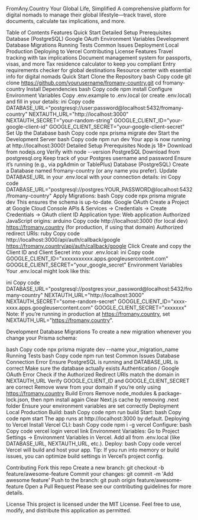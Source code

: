 FromAny.Country
Your Global Life, Simplified
A comprehensive platform for digital nomads to manage their global lifestyle—track travel, store documents, calculate tax implications, and more.

Table of Contents
Features
Quick Start
Detailed Setup
Prerequisites
Database (PostgreSQL)
Google OAuth
Environment Variables
Development
Database Migrations
Running Tests
Common Issues
Deployment
Local Production
Deploying to Vercel
Contributing
License
Features
Travel tracking with tax implications
Document management system for passports, visas, and more
Tax residence calculator to keep you compliant
Entry requirements checker for global destinations
Resource center with essential info for digital nomads
Quick Start
Clone the Repository
bash
Copy code
git clone https://github.com/yourusername/fromany-country.git
cd fromany-country
Install Dependencies
bash
Copy code
npm install
Configure Environment Variables
Copy .env.example to .env.local (or create .env.local) and fill in your details:
ini
Copy code
DATABASE_URL="postgresql://user:password@localhost:5432/fromany-country"
NEXTAUTH_URL="http://localhost:3000"
NEXTAUTH_SECRET="your-random-string"
GOOGLE_CLIENT_ID="your-google-client-id"
GOOGLE_CLIENT_SECRET="your-google-client-secret"
Set Up the Database
bash
Copy code
npx prisma migrate dev
Start the Development Server
bash
Copy code
npm run dev
Your app is now running at http://localhost:3000!
Detailed Setup
Prerequisites
Node.js 18+
Download from nodejs.org
Verify with node --version
PostgreSQL
Download from postgresql.org
Keep track of your Postgres username and password
Ensure it’s running (e.g., via pgAdmin or TablePlus)
Database (PostgreSQL)
Create a Database named fromany-country (or any name you prefer).
Update DATABASE_URL in your .env.local with your connection details:
ini
Copy code
DATABASE_URL="postgresql://postgres:YOUR_PASSWORD@localhost:5432/fromany-country"
Apply Migrations:
bash
Copy code
npx prisma migrate dev
This ensures the schema is up-to-date.
Google OAuth
Create a Project at Google Cloud Console
APIs & Services → Credentials → Create Credentials → OAuth client ID
Application type: Web application
Authorized JavaScript origins:
arduino
Copy code
http://localhost:3000             (for local dev)
https://fromany.country           (for production, if using that domain)
Authorized redirect URIs:
ruby
Copy code
http://localhost:3000/api/auth/callback/google
https://fromany.country/api/auth/callback/google
Click Create and copy the Client ID and Client Secret into your .env.local:
ini
Copy code
GOOGLE_CLIENT_ID="xxxxxxxxxxx.apps.googleusercontent.com"
GOOGLE_CLIENT_SECRET="your_google_secret"
Environment Variables
Your .env.local might look like this:

ini
Copy code
DATABASE_URL="postgresql://postgres:your_password@localhost:5432/fromany-country"
NEXTAUTH_URL="http://localhost:3000"
NEXTAUTH_SECRET="some-random-secret"
GOOGLE_CLIENT_ID="xxxx-xxxx.apps.googleusercontent.com"
GOOGLE_CLIENT_SECRET="xxxxxxx"
Note: If you’re running in production at https://fromany.country, set NEXTAUTH_URL="https://fromany.country".

Development
Database Migrations
To create a new migration whenever you change your Prisma schema:

bash
Copy code
npx prisma migrate dev --name your_migration_name
Running Tests
bash
Copy code
npm run test
Common Issues
Database Connection Error
Ensure PostgreSQL is running and DATABASE_URL is correct
Make sure the database actually exists
Authentication / Google OAuth Error
Check if the Authorized Redirect URIs match the domain in NEXTAUTH_URL
Verify GOOGLE_CLIENT_ID and GOOGLE_CLIENT_SECRET are correct
Remove www from your domain if you’re only using https://fromany.country
Build Errors
Remove node_modules & package-lock.json, then npm install again
Clear Next.js cache by removing .next folder
Ensure your environment variables are set correctly
Deployment
Local Production
Build:
bash
Copy code
npm run build
Start:
bash
Copy code
npm start
The app runs at http://localhost:3000 by default.
Deploying to Vercel
Install Vercel CLI:
bash
Copy code
npm i -g vercel
Configure:
bash
Copy code
vercel login
vercel link
Environment Variables:
Go to Project Settings → Environment Variables in Vercel.
Add all from .env.local (like DATABASE_URL, NEXTAUTH_URL, etc.).
Deploy:
bash
Copy code
vercel
Vercel will build and host your app.
Tip: If you run into memory or build issues, you can optimize build settings in Vercel’s project config.

Contributing
Fork this repo
Create a new branch: git checkout -b feature/awesome-feature
Commit your changes: git commit -m 'Add awesome feature'
Push to the branch: git push origin feature/awesome-feature
Open a Pull Request
Please see our contributing guidelines for more details.

License
This project is licensed under the MIT License. Feel free to use, modify, and distribute this application as permitted.
